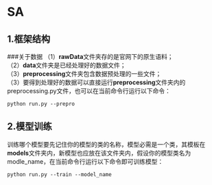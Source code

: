 # SA
## 1.框架结构
###关于数据
（1）**rawData**文件夹存的是官网下的原生语料；  
（2）**data**文件夹是已经处理好的数据文件；  
（3）**preprocessing**文件夹包含数据预处理的一些文件；  
（3）要得到处理好的数据可以直接运行**preprocessing**文件夹内的preprocessing.py文件，也可以在当前命令行运行以下命令：  

    python run.py --prepro
## 2.模型训练
训练哪个模型要先记住你的模型的类的名称，模型必需是一个类，其模板在**models**文件夹内，新模型也应放在该文件夹内，假设你的模型类名为modle_name，在当前命令行运行以下命令即可训练模型：  

    python run.py --train --model_name



